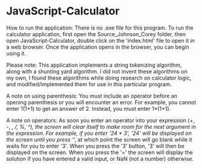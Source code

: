 # JavaScript-Calculator

How to run the application:
There is no .exe file for this program.  To run the calculator application, first open the 
Source_Johnson_Corey folder, then open JavaScript-Calculator, double click on the 
'index.html' file to open it in a web browser.  Once the application opens in the browser, you
can begin using it.

Please note: 
This application implements a string tokenizing algorithm, along with a shunting yard
algorithm.  I did not invent these algorithms on my own, I found these algorithms while doing
research on calculator logic, and modified/implemented them for use in this particular program.

A note on using parenthesis: 
You must include an operator before an opening parenthesis or you will
encounter an error.  For example, you cannot enter 1(1+1) to get an answer of 2.  Instead, you must
enter 1*(1+1).

A note on operators:
As soon you enter an operator into your expression (+, -, *, /, %, ^), the 
screen will clear itself to make room for the next argument in the expression.  For example, if 
you enter '24 * 3', '24' will be displayed on the screen until you press '*', at which point the screen
will go blank while it waits for you to enter '3'.  When you press the '3' button, '3' will then be
displayed on the screen.  When you press the '=' the screen will display the solution if you have
entered a valid input, or NaN (not a number) otherwise.